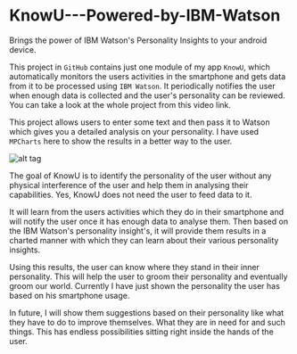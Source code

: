 # KnowU---Powered-by-IBM-Watson
Brings the power of IBM Watson's Personality Insights to your android device.

This project in `GitHub` contains just one module of my app `KnowU`, which automatically monitors the users activities in the smartphone and gets data from it to be processed using `IBM Watson`. It periodically notifies the user when enough data is collected and the user's personality can be reviewed.
You can take a look at the whole project from this video link.

This project allows users to enter some text and then pass it to Watson which gives you a detailed analysis on your personality. I have used `MPCharts` here to show the results in a better way to the user.

![alt tag](https://github.com/virtual46/KnowU---Powered-by-IBM-Watson/blob/master/knowu_demo.gif)

The goal of KnowU is to identify the personality of the user without any physical interference of the user and help them in analysing their capabilities. Yes, KnowU does not need the user to feed data to it. 

It will learn from the users activities which they do in their smartphone and will notify the user once it has enough data to analyse them. Then based on the IBM Watson's personality insight's, it will provide them results in a charted manner with which they can learn about their various personality insights. 

Using this results, the user can know where they stand in their inner personality. This will help the user to groom their personality and eventually groom our world. Currently I have just shown the personality the user has based on his smartphone usage. 

In future, I will show them suggestions based on their personality like what they have to do to improve themselves. What they are in need for and such things. This has endless possibilities sitting right inside the hands of the user.




